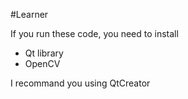 #Learner

If you run these code, you need to install 
+ Qt library
+ OpenCV

I recommand you using QtCreator
